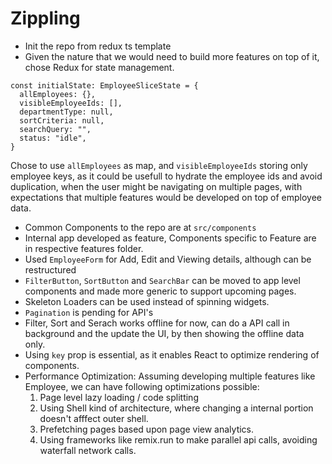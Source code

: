 # Zippling

- Init the repo from redux ts template
- Given the nature that we would need to build more features on top of it, chose Redux for state management.

```
const initialState: EmployeeSliceState = {
  allEmployees: {},
  visibleEmployeeIds: [],
  departmentType: null,
  sortCriteria: null,
  searchQuery: "",
  status: "idle",
}
```

Chose to use `allEmployees` as map, and `visibleEmployeeIds` storing only employee keys, as it could be usefull to hydrate the employee ids and avoid duplication, when the user might be navigating on multiple pages, with expectations that multiple features would be developed on top of employee data.

- Common Components to the repo are at `src/components`
- Internal app developed as feature, Components specific to Feature are in respective features folder.
- Used `EmployeeForm` for Add, Edit and Viewing details, although can be restructured
- `FilterButton`, `SortButton` and `SearchBar` can be moved to app level components and made more generic to support upcoming pages.
- Skeleton Loaders can be used instead of spinning widgets.
- `Pagination` is pending for API's
- Filter, Sort and Serach works offline for now, can do a API call in background and the update the UI, by then showing the offline data only.
- Using `key` prop is essential, as it enables React to optimize rendering of components.
- Performance Optimization: Assuming developing multiple features like Employee, we can have following optimizations possible:
    1. Page level lazy loading / code splitting
    2. Using Shell kind of architecture, where changing a internal portion doesn't afffect outer shell.
    3. Prefetching pages based upon page view analytics.
    4. Using frameworks like remix.run to make parallel api calls, avoiding waterfall network calls.